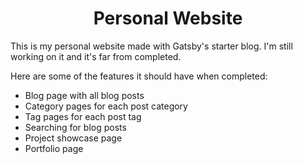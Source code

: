 <h1 style="text-align:center">Personal Website</h1>

This is my personal website made with Gatsby's starter blog. I'm still working on it and it's far from completed.

Here are some of the features it should have when completed:

* Blog page with all blog posts
* Category pages for each post category
* Tag pages for each post tag
* Searching for blog posts
* Project showcase page
* Portfolio page